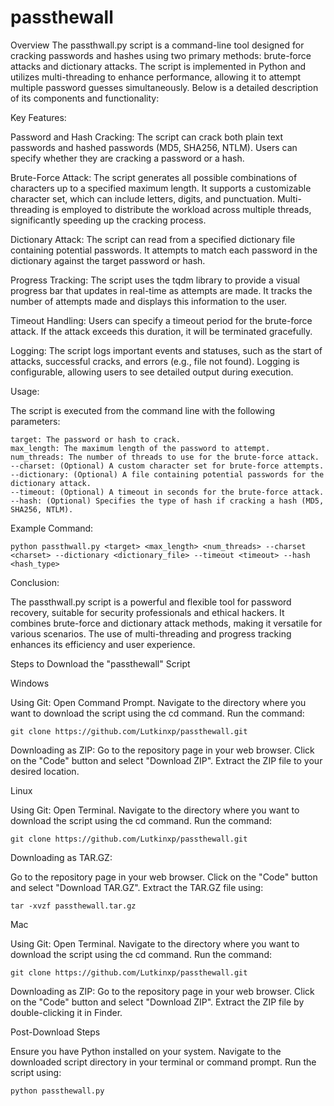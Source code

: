 # passthewall
Overview
The passthwall.py script is a command-line tool designed for cracking passwords and hashes using two primary methods: brute-force attacks and dictionary attacks. The script is implemented in Python and utilizes multi-threading to enhance performance, allowing it to attempt multiple password guesses simultaneously. Below is a detailed description of its components and functionality:

Key Features:

   Password and Hash Cracking:
        The script can crack both plain text passwords and hashed passwords (MD5, SHA256, NTLM).
        Users can specify whether they are cracking a password or a hash.

   Brute-Force Attack:
        The script generates all possible combinations of characters up to a specified maximum length.
        It supports a customizable character set, which can include letters, digits, and punctuation.
        Multi-threading is employed to distribute the workload across multiple threads, significantly speeding up the cracking process.

   Dictionary Attack:
        The script can read from a specified dictionary file containing potential passwords.
        It attempts to match each password in the dictionary against the target password or hash.

   Progress Tracking:
        The script uses the tqdm library to provide a visual progress bar that updates in real-time as attempts are made.
        It tracks the number of attempts made and displays this information to the user.

   Timeout Handling:
        Users can specify a timeout period for the brute-force attack. If the attack exceeds this duration, it will be terminated gracefully.

   Logging:
        The script logs important events and statuses, such as the start of attacks, successful cracks, and errors (e.g., file not found).
        Logging is configurable, allowing users to see detailed output during execution.

Usage:

The script is executed from the command line with the following parameters:

    target: The password or hash to crack.
    max_length: The maximum length of the password to attempt.
    num_threads: The number of threads to use for the brute-force attack.
    --charset: (Optional) A custom character set for brute-force attempts.
    --dictionary: (Optional) A file containing potential passwords for the dictionary attack.
    --timeout: (Optional) A timeout in seconds for the brute-force attack.
    --hash: (Optional) Specifies the type of hash if cracking a hash (MD5, SHA256, NTLM).

Example Command:

    python passthwall.py <target> <max_length> <num_threads> --charset <charset> --dictionary <dictionary_file> --timeout <timeout> --hash <hash_type>

Conclusion:

The passthwall.py script is a powerful and flexible tool for password recovery, suitable for security professionals and ethical hackers. It combines brute-force and dictionary attack methods, making it versatile for various scenarios. The use of multi-threading and progress tracking enhances its efficiency and user experience.



 Steps to Download the "passthewall" Script


 Windows

 Using Git:
 Open Command Prompt.
 Navigate to the directory where you want to download the script using the cd command.
 Run the command:
 


    git clone https://github.com/Lutkinxp/passthewall.git

Downloading as ZIP:
   Go to the repository page in your web browser.
   Click on the "Code" button and select "Download ZIP".
   Extract the ZIP file to your desired location.


Linux

 Using Git:
        Open Terminal.
        Navigate to the directory where you want to download the script using the cd command.
        Run the command:

        

    git clone https://github.com/Lutkinxp/passthewall.git

Downloading as TAR.GZ:

   Go to the repository page in your web browser.
   Click on the "Code" button and select "Download TAR.GZ".
   Extract the TAR.GZ file using:

    

    tar -xvzf passthewall.tar.gz
Mac

   Using Git:
        Open Terminal.
        Navigate to the directory where you want to download the script using the cd command.
        Run the command:

       

    git clone https://github.com/Lutkinxp/passthewall.git

   Downloading as ZIP:
        Go to the repository page in your web browser.
        Click on the "Code" button and select "Download ZIP".
        Extract the ZIP file by double-clicking it in Finder.

Post-Download Steps

   Ensure you have Python installed on your system.
   Navigate to the downloaded script directory in your terminal or command prompt.
   Run the script using:



    python passthewall.py
